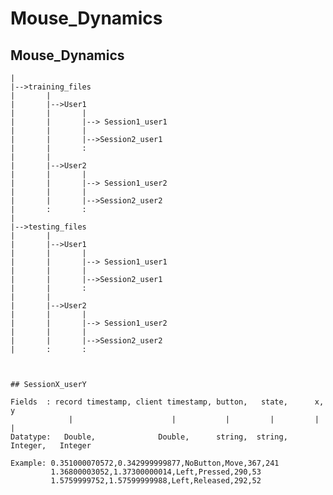 # Mouse_Dynamics


## Mouse_Dynamics
    |
    |-->training_files
    |       |
    |       |-->User1
    |       |       |
    |       |       |--> Session1_user1
    |       |       |
    |       |       |-->Session2_user1
    |       |       :
    |       |
    |       |-->User2
    |       |       |
    |       |       |--> Session1_user2
    |       |       |
    |       |       |-->Session2_user2
    |       :       :
    |
    |-->testing_files
    |       |
    |       |-->User1
    |       |       |
    |       |       |--> Session1_user1
    |       |       |
    |       |       |-->Session2_user1
    |       |       :
    |       |
    |       |-->User2
    |       |       |
    |       |       |--> Session1_user2
    |       |       |
    |       |       |-->Session2_user2
    |       :       :



    ## SessionX_userY
    
    Fields  : record timestamp, client timestamp, button,   state,      x,      y
                 |                      |           |         |         |       |
    Datatype:   Double,              Double,      string,  string,   Integer,   Integer
    
    Example: 0.351000070572,0.342999999877,NoButton,Move,367,241
             1.36800003052,1.37300000014,Left,Pressed,290,53
             1.5759999752,1.57599999988,Left,Released,292,52
    
    
